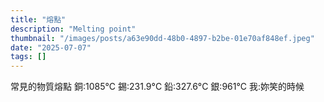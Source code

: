 ```yaml
---
title: "熔點"
description: "Melting point"
thumbnail: "/images/posts/a63e90dd-48b0-4897-b2be-01e70af848ef.jpeg"
date: "2025-07-07"
tags: []
---
```


常見的物質熔點
銅:1085°C
錫:231.9°C
鉛:327.6°C
銀:961°C
我:妳笑的時候


